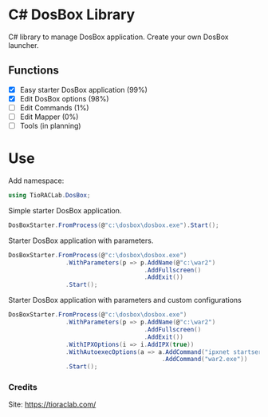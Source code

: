 # C# DosBox Library

C# library to manage DosBox application. Create your own DosBox launcher.

## Functions

- [x] Easy starter DosBox application (99%)
- [x] Edit DosBox options (98%)
- [ ] Edit Commands (1%)
- [ ] Edit Mapper (0%)
- [ ] Tools (in planning)

# Use

Add namespace:

```C#
using TioRACLab.DosBox;
```

Simple starter DosBox application.

```C#
DosBoxStarter.FromProcess(@"c:\dosbox\dosbox.exe").Start();
```

Starter DosBox application with parameters. 

```C#
DosBoxStarter.FromProcess(@"c:\dosbox\dosbox.exe")
                .WithParameters(p => p.AddName(@"c:\war2")
                                      .AddFullscreen()
                                      .AddExit())
                .Start();
```

Starter DosBox application with parameters and custom configurations

```C#
DosBoxStarter.FromProcess(@"c:\dosbox\dosbox.exe")
                .WithParameters(p => p.AddName(@"c:\war2")
                                      .AddFullscreen()
                                      .AddExit())
                .WithIPXOptions(i => i.AddIPX(true))
                .WithAutoexecOptions(a => a.AddCommand("ipxnet startserver")
                                           .AddCommand("war2.exe"))
                .Start();
```

### Credits

Site: https://tioraclab.com/